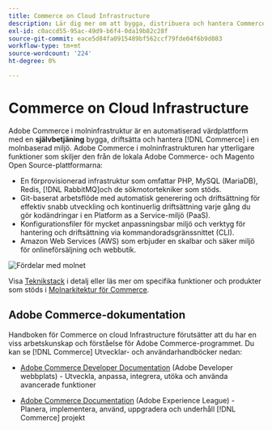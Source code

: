```yaml
---
title: Commerce on Cloud Infrastructure
description: Lär dig mer om att bygga, distribuera och hantera Commerce på Cloud-infrastruktur.
exl-id: c0accd55-95ac-49d9-b6f4-0da19b82c28f
source-git-commit: eace5d84fa0915489bf562ccf79fde04f6b9d083
workflow-type: tm+mt
source-wordcount: '224'
ht-degree: 0%

---
```


# Commerce on Cloud Infrastructure

Adobe Commerce i molninfrastruktur är en automatiserad värdplattform med en **självbetjäning** bygga, driftsätta och hantera [!DNL Commerce] i en molnbaserad miljö. Adobe Commerce i molninfrastrukturen har ytterligare funktioner som skiljer den från de lokala Adobe Commerce- och Magento Open Source-plattformarna:

- En förprovisionerad infrastruktur som omfattar PHP, MySQL (MariaDB), Redis, [!DNL RabbitMQ]och de sökmotortekniker som stöds.
- Git-baserat arbetsflöde med automatisk generering och driftsättning för effektiv snabb utveckling och kontinuerlig driftsättning varje gång du gör kodändringar i en Platform as a Service-miljö (PaaS).
- Konfigurationsfiler för mycket anpassningsbar miljö och verktyg för hantering och driftsättning via kommandoradsgränssnittet (CLI).
- Amazon Web Services (AWS) som erbjuder en skalbar och säker miljö för onlineförsäljning och webbutik.

![Fördelar med molnet](../assets/CloudBenefits.svg)

Visa [Teknikstack](architecture/tech-stack.md) i detalj eller läs mer om specifika funktioner och produkter som stöds i [Molnarkitektur för Commerce](architecture/cloud-architecture.md).

<div id="recs-overview-body-1"></div>
<div id="recs-overview-body-2"></div>
<div id="recs-overview-body-3"></div>
<div id="recs-overview-body-4"></div>
<div id="recs-overview-body-5"></div>
<div id="recs-overview-body-6"></div>

## Adobe Commerce-dokumentation

Handboken för Commerce on cloud Infrastructure förutsätter att du har en viss arbetskunskap och förståelse för Adobe Commerce-programmet. Du kan se [!DNL Commerce] Utvecklar- och användarhandböcker nedan:

- [Adobe Commerce Developer Documentation](https://developer.adobe.com/commerce/docs/) (Adobe Developer webbplats) - Utveckla, anpassa, integrera, utöka och använda avancerade funktioner

- [Adobe Commerce Documentation](https://experienceleague.adobe.com/docs/commerce.html) (Adobe Experience League) - Planera, implementera, använd, uppgradera och underhåll [!DNL Commerce] projekt
